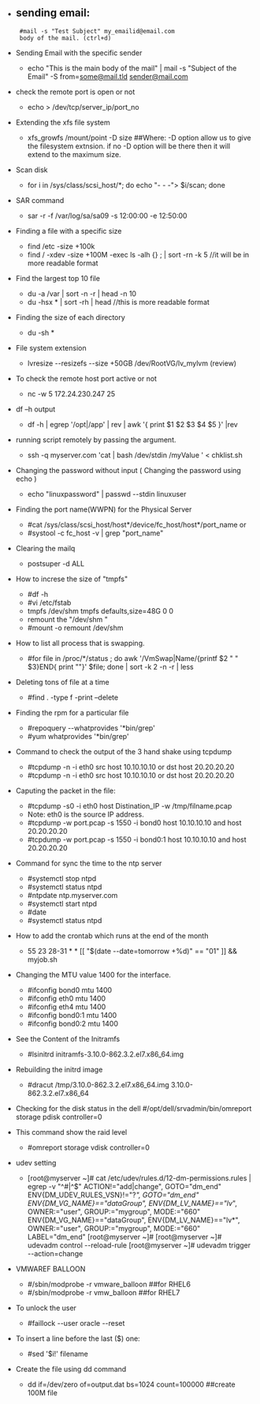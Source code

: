 - sending email:
  -------
       #mail -s "Test Subject" my_emailid@email.com
       body of the mail. (ctrl+d)
    
- Sending Email with the specific sender
    * echo "This is the main body of the mail" | mail -s "Subject of the Email" -S  from=some@mail.tld  sender@mail.com

- check the remote port is open or not
    * echo > /dev/tcp/server_ip/port_no

- Extending the xfs file system
    * xfs_growfs /mount/point -D size       ##Where: -D option allow us to give the filesystem extnsion. if no -D option will be there then it will extend to the maximum size.
 
- Scan disk
    * for i in /sys/class/scsi_host/*; do echo "- - -"> $i/scan; done

- SAR  command
    * sar -r  -f /var/log/sa/sa09 -s 12:00:00 -e 12:50:00   
 
- Finding a file with a specific size
    * find /etc -size +100k
    * find / -xdev -size +100M -exec ls -alh {} \; | sort -rn -k 5        //it will be in more readable format


- Find the largest  top 10 file 
    * du -a /var | sort -n -r | head -n 10
    * du -hsx * | sort -rh | head                  //this is more readable  format


- Finding the size of each directory
    * du -sh *
  
- File system extension
    * lvresize --resizefs --size +50GB /dev/RootVG/lv_mylvm                       (review)
 
- To check the remote host port active or not
    * nc -w 5 172.24.230.247  25
  
- df –h output
    * df -h  | egrep '/opt|/app' | rev | awk '{ print $1 $2 $3 $4 $5 }' |rev
 
- running  script remotely by passing the argument.
    * ssh -q myserver.com 'cat | bash /dev/stdin /myValue '  < chklist.sh

- Changing the password without input ( Changing the password using echo )
    * echo "linuxpassword" | passwd --stdin linuxuser
  
- Finding the port name(WWPN)  for the Physical Server
    * #cat /sys/class/scsi_host/host*/device/fc_host/host*/port_name      or 
    * #systool -c fc_host -v | grep "port_name"

- Clearing the mailq 
    * postsuper -d ALL
  
- How to increse the size of  "tmpfs"
    * #df -h
    * #vi /etc/fstab
    * tmpfs                   /dev/shm                tmpfs   defaults,size=48G        0 0
    * remount the "/dev/shm "
    * #mount -o remount /dev/shm
  
- How to list all  process that  is swapping.
    * #for file in /proc/*/status ; do awk '/VmSwap|Name/{printf $2 " " $3}END{ print ""}' $file; done | sort -k 2 -n -r | less
 
- Deleting tons of file at a time
    * #find . -type f -print –delete
 
- Finding the rpm for a particular file
    * #repoquery --whatprovides '*bin/grep'
    * #yum whatprovides '*bin/grep'
 
- Command to check the output of the 3 hand shake using tcpdump
    * #tcpdump -n -i eth0 src host 10.10.10.10 or dst host  20.20.20.20
    * #tcpdump -n -i eth0 src host 10.10.10.10 or dst host  20.20.20.20
 
- Caputing the packet in the file:
    * #tcpdump -s0 -i eth0 host Distination_IP -w  /tmp/filname.pcap
    * Note: eth0 is the source IP address.
    * #tcpdump -w port.pcap -s 1550 -i bond0 host 10.10.10.10 and host 20.20.20.20
    * #tcpdump -w port.pcap -s 1550 -i bond0:1 host 10.10.10.10 and host 20.20.20.20
 
- Command for sync the time to the ntp server
    * #systemctl stop ntpd
    * #systemctl status ntpd
    * #ntpdate ntp.myserver.com
    * #systemctl start ntpd
    * #date
    * #systemctl status ntpd
 
- How to add the crontab which runs  at the end of the month
    * 55 23 28-31 * * [[ "$(date --date=tomorrow +\%d)" == "01" ]] && myjob.sh
 
- Changing the MTU value 1400 for the interface.
    * #ifconfig bond0 mtu 1400 
    * #ifconfig eth0 mtu 1400 
    * #ifconfig eth4 mtu 1400 
    * #ifconfig bond0:1 mtu 1400 
    * #ifconfig bond0:2 mtu 1400

- See the Content of the Initramfs
    * #lsinitrd initramfs-3.10.0-862.3.2.el7.x86_64.img

- Rebuilding the initrd image
    * #dracut /tmp/3.10.0-862.3.2.el7.x86_64.img 3.10.0-862.3.2.el7.x86_64

- Checking for the disk status in the dell
  #/opt/dell/srvadmin/bin/omreport storage pdisk controller=0 

- This command show the raid level
    * #omreport storage vdisk controller=0 

- udev setting
  * [root@myserver ~]# cat /etc/udev/rules.d/12-dm-permissions.rules  | egrep -v "^#|^$"
    ACTION!="add|change", GOTO="dm_end"
    ENV{DM_UDEV_RULES_VSN}!="?*", GOTO="dm_end"
    ENV{DM_VG_NAME}=="dataGroup", ENV{DM_LV_NAME}=="lv*", OWNER:="user", GROUP:="mygroup", MODE:="660"
    ENV{DM_VG_NAME}=="dataGroup", ENV{DM_LV_NAME}=="lv*", OWNER:="user", GROUP:="mygroup", MODE:="660"
    LABEL="dm_end"
  [root@myserver ~]#
  [root@myserver ~]# udevadm control --reload-rule
  [root@myserver ~]# udevadm trigger --action=change
  
- VMWAREF BALLOON
    * #/sbin/modprobe -r vmware_balloon   ##for RHEL6
    * #/sbin/modprobe -r vmw_balloon    ##for RHEL7
  
- To unlock the user
    * #faillock --user oracle --reset

- To insert a line before the last ($) one:
    * #sed '$i<pattern>!' filename

- Create the file using dd command
   * dd if=/dev/zero of=output.dat  bs=1024  count=100000  ##create 100M file
